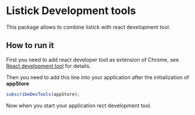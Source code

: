 # Listick Development tools
This package allows to combine listick with react development tool.

## How to run it
First you need to add react developer tool as extension of Chrome, see [React development tool](https://github.com/facebook/react-devtools/blob/master/README.md) for details.

Then you need to add this line into your application after the initialization of **appStore**

```ts
subscribeDevTools(appStore);
```
Now when you start your application rect development tool.
